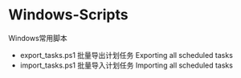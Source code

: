 # Windows-Scripts
Windows常用脚本

- export_tasks.ps1 批量导出计划任务 Exporting all scheduled tasks 
- import_tasks.ps1 批量导入计划任务 Importing all scheduled tasks
